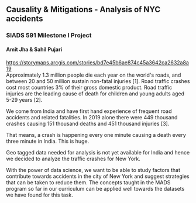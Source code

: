 ## Causality & Mitigations - Analysis of NYC accidents
### SIADS 591 Milestone I Project

####  Amit Jha & Sahil Pujari
https://storymaps.arcgis.com/stories/bd7e45b6ae874c45a3642ca2632a8a19
<br>Approximately 1.3 million people die each year on the world's roads, and between 20 and 50 million sustain non-fatal injuries [1]. Road traffic crashes cost most countries 3% of their gross domestic product. Road traffic injuries are the leading cause of death for children and young adults aged 5-29 years [2].

We come from India and have first hand experience of frequent road accidents and related fatalities. In 2019 alone there were 449 thousand crashes causing 151 thousand deaths and 451 thousand injuries [3].

That means, a crash is happening every one minute causing a death every three minute in India. This is huge.

Geo tagged data needed for analysis is not yet available for India and hence we decided to analyze the traffic crashes for New York.

With the power of data science, we want to be able to study factors that contribute towards accidents in the city of New York and suggest strategies that can be taken to reduce them. The concepts taught in the MADS program so far in our curriculum can be applied well towards the datasets we have found for this task.
